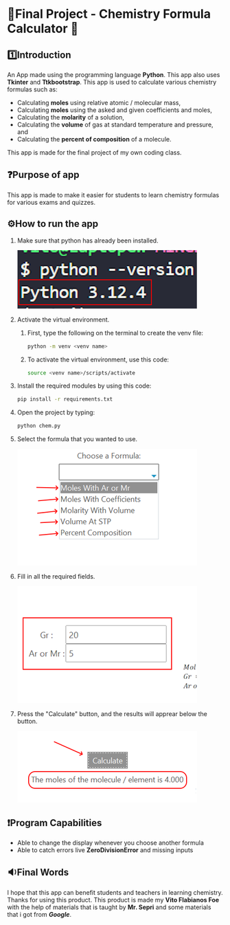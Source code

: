 # 📄Final Project - Chemistry Formula Calculator 🧪

## 1️⃣Introduction
An App made using the programming language **Python**. This app also uses **Tkinter** and **Ttkbootstrap**. This app is used to calculate various chemistry formulas such as:

- Calculating **moles** using relative atomic / molecular mass,
- Calculating **moles** using the asked and given coefficients and moles,
- Calculating the **molarity** of a solution,
- Calculating the **volume** of gas at standard temperature and pressure, and
- Calculating the **percent of composition** of a molecule.

This app is made for the final project of my own coding class.

## ❓Purpose of app

This app is made to make it easier for students to learn chemistry formulas for various exams and quizzes.

## ⚙️How to run the app

1. Make sure that python has already been installed.

   ![Step 1](images/step2.png)
2. Activate the virtual environment.
   1. First, type the following on the terminal to create the venv file:
      ```bash
      python -m venv <venv name>
      ```
   2. To activate the virtual environment, use this code:
      ```bash
      source <venv name>/scripts/activate
      ```
3. Install the required modules by using this code:
   ```bash
   pip install -r requirements.txt
   ```
4. Open the project by typing:
   ```bash
   python chem.py
   ```
5. Select the formula that you wanted to use.

   ![Step 5](images/step4.png)
6. Fill in all the required fields.

   ![Step 6](images/step5.png)
7. Press the "Calculate" button, and the results will apprear below the button.

   ![Step 7](images/step6.png)

## ❗Program Capabilities
- Able to change the display whenever you choose another formula
- Able to catch errors live **ZeroDivisionError** and missing inputs

## 🔉Final Words
I hope that this app can benefit students and teachers in learning chemistry. Thanks for using this product. This product is made my **Vito Flabianos Foe** with the help of materials that is taught by **Mr. Sepri** and some materials that i got from ***Google***.
